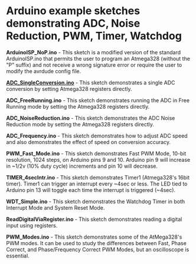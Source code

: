 # Arduino example sketches demonstrating ADC, Noise Reduction, PWM, Timer, Watchdog 

**ArduinoISP_NoP.ino** - This sketch is a modified version of the standard ArduinoISP.ino that permits the user to program an Atmega328 (without the "P" suffix) and not receive a wrong signature error or require the user to modify the avrdude config file.

**[ADC_SingleConversion.ino](https://github.com/VinnieM-3/Arduino/blob/master/ADC_SingleConversion.ino)** - This sketch demonstrates a single ADC conversion by setting Atmega328 registers directly.

**ADC_FreeRunning.ino** - This sketch demonstrates running the ADC in Free Running mode by setting the Atmega328 registers directly.

**ADC_NoiseReduction.ino** - This sketch demonstrates the ADC Noise Reduction mode by setting the Atmega328 registers directly.

**ADC_Frequency.ino** - This sketch demonstrates how to adjust ADC speed and also demonstrates the effect of speed on conversion accuracy.

**PWM_Fast_Mode.ino** - This sketch demonstrates Fast PWM Mode, 10-bit resolution, 1024 steps, on Arduino pins 9 and 10.  Arduino pin 9 will increase in ~1/2v (10% duty cycle) increments and pin 10 will decrease.

**TIMER_4secIntr.ino** - This sketch demonstrates Timer1 (Atmega328's 16bit timer).  Timer1 can trigger an interrupt every ~4sec or less. The LED tied to Arduino pin 13 will toggle each time the interrupt is triggered (~4sec).

**WDT_Simple.ino** - This sketch demonstrates the Watchdog Timer in both Interrupt Mode and System Reset Mode.

**ReadDigitalViaRegister.ino** - This sketch demonstrates reading a digital input using registers.

**PWM_Modes.ino** - This sketch demonstrates some of the AtMega328's PWM modes.  It can be used to study the differences between Fast, Phase Correct, and Phase/Frequency Correct PWM Modes, but an oscilloscope is essential.
